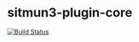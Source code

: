 # sitmun3-plugin-core
[![Build Status](https://travis-ci.org/OpenSITMUN/sitmun3-plugin-core.svg?branch=master)](https://travis-ci.org/OpenSITMUN/sitmun3-plugin-core)